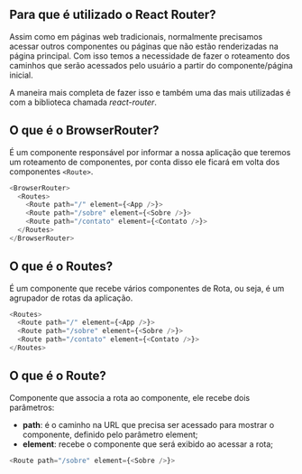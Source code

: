 ## Para que é utilizado o React Router?

Assim como em páginas web tradicionais, normalmente precisamos acessar outros componentes ou páginas que não estão renderizadas na página principal. Com isso temos a necessidade de fazer o roteamento dos caminhos que serão acessados pelo usuário a partir do componente/página inicial.

A maneira mais completa de fazer isso e também uma das mais utilizadas é com a biblioteca chamada _react-router_.

## O que é o BrowserRouter?

É um componente responsável por informar a nossa aplicação que teremos um roteamento de componentes, por conta disso ele ficará em volta dos componentes `<Route>`.

```javascript
<BrowserRouter>
  <Routes>
    <Route path="/" element={<App />}>
    <Route path="/sobre" element={<Sobre />}>
    <Route path="/contato" element={<Contato />}>
  </Routes>
</BrowserRouter>
```

## O que é o Routes?

É um componente que recebe vários componentes de Rota, ou seja, é um agrupador de rotas da aplicação.

```javascript
<Routes>
  <Route path="/" element={<App />}>
  <Route path="/sobre" element={<Sobre />}>
  <Route path="/contato" element={<Contato />}>
</Routes>
```

## O que é o Route?

Componente que associa a rota ao componente, ele recebe dois parâmetros:

- **path**: é o caminho na URL que precisa ser acessado para mostrar o componente, definido pelo parâmetro element;
- **element**: recebe o componente que será exibido ao acessar a rota;

```javascript
<Route path="/sobre" element={<Sobre />}>
```
